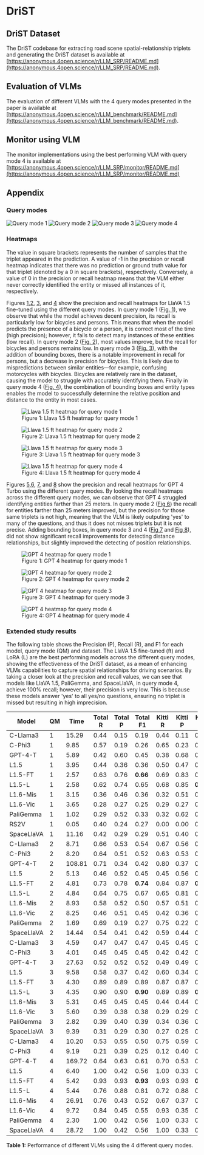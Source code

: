 # DriST

## DriST Dataset
The DriST codebase for extracting road scene spatial-relationship triplets and generating the DriST dataset is available at [https://anonymous.4open.science/r/LLM_SRP/README.md](https://anonymous.4open.science/r/LLM_SRP/README.md).

## Evaluation of VLMs
The evaluation of different VLMs with the 4 query modes presented in the paper is available at [https://anonymous.4open.science/r/LLM_benchmark/README.md](https://anonymous.4open.science/r/LLM_benchmark/README.md).

## Monitor using VLM
The monitor implementations using the best performing VLM with query mode 4 is available at [https://anonymous.4open.science/r/LLM_SRP/monitor/README.md](https://anonymous.4open.science/r/LLM_SRP/monitor/README.md)

## Appendix
### Query modes
![Query mode 1](images/cropped_qm1.png "Query mode 1")
![Query mode 2](images/cropped_qm2.png "Query mode 2")
![Query mode 3](images/cropped_qm3.png "Query mode 3")
![Query mode 4](images/cropped_qm4.png "Query mode 4")

### Heatmaps
The value in square brackets represents the number of samples that the triplet appeared in the prediction.
A value of -1 in the precision or recall heatmap indicates that there was no prediction or ground truth value for that triplet (denoted by a 0 in square brackets), respectively.
Conversely, a value of 0 in the precision or recall heatmap means that the VLM either never correctly identified the entity or missed all instances of it, respectively.

Figures [1](#fig1),[2](#fig2), [3](#fig3), and [4](#fig4) show the precision and recall heatmaps for LlaVA 1.5 fine-tuned using the different query modes.
In query mode 1 ([Fig. 1](#fig1)),  we observe that while the model achieves decent precision, its recall is particularly low for bicycles and persons.
This means that when the model predicts the presence of a bicycle or a person, it is correct most of the time (high precision); however, it fails to detect many instances of these entities (low recall).
In query mode 2 ([Fig. 2](#fig2)), most values improve, but the recall for bicycles and persons remains low.
In query mode 3 ([Fig. 3](#fig3)), with the addition of bounding boxes, there is a notable improvement in recall for persons, but a decrease in precision for bicycles.
This is likely due to mispredictions between similar entities—for example, confusing motorcycles with bicycles. 
Bicycles are relatively rare in the dataset, causing the model to struggle with accurately identifying them.
Finally in query mode 4 ([Fig. 4](#fig4)), the combination of bounding boxes and entity types enables the model to successfully determine the relative position and distance to the entity in most cases.

<figure id="fig1">
  <img src="images/llava_1.5_ft_m1__mode_1_heatmap.png" alt="Llava 1.5 ft heatmap for query mode 1">
  <figcaption>Figure 1: Llava 1.5 ft heatmap for query mode 1</figcaption>
</figure>
<figure id="fig2">
  <img src="images/llava_1.5_ft_m2__mode_2_heatmap.png" alt="Llava 1.5 ft heatmap for query mode 2">
  <figcaption>Figure 2: Llava 1.5 ft heatmap for query mode 2</figcaption>
</figure>
<figure id="fig3">
  <img src="images/llava_1.5_ft_m3__mode_3_heatmap.png" alt="Llava 1.5 ft heatmap for query mode 3">
  <figcaption>Figure 3: Llava 1.5 ft heatmap for query mode 3</figcaption>
</figure>
<figure id="fig4">
  <img src="images/llava_1.5_ft_m4__mode_4_heatmap.png" alt="Llava 1.5 ft heatmap for query mode 4">
  <figcaption>Figure 4: Llava 1.5 ft heatmap for query mode 4</figcaption>
</figure>

Figures [5](#fig5),[6](#fig6), [7](#fig7), and [8](#fig8) show the precision and recall heatmaps for GPT 4 Turbo using the different query modes.
By looking the recall heatmaps across the different query modes, we can observe that GPT 4 struggled identifying entities farther than 25 meters.
In query mode 2 ([Fig 6](#fig6)) the recall for entities farther than 25 meters improved, but the precision for those same triplets is not high, meaning that the VLM is likely outputing 'yes' to many of the questions, and thus it does not misses triplets but it is not precise.
Adding bounding boxes, in query mode 3 and 4 ([Fig 7](#fig7) and [Fig 8](#fig8)), did not show significant recall improvements for detecting distance relationships, but slightly improved the detecting of position relationships.

<figure id="fig5">
  <img src="images/gpt__mode_1__zero_shot__90imgs_heatmap.png" alt="GPT 4 heatmap for query mode 1">
  <figcaption>Figure 1: GPT 4 heatmap for query mode 1</figcaption>
</figure>
<figure id="fig6">
  <img src="images/gpt__mode_2__zero_shot__90imgs_heatmap.png" alt="GPT 4 heatmap for query mode 2">
  <figcaption>Figure 2: GPT 4 heatmap for query mode 2</figcaption>
</figure>
<figure id="fig7">
  <img src="images/gpt__mode_3__zero_shot__90imgs_heatmap.png" alt="GPT 4 heatmap for query mode 3">
  <figcaption>Figure 3: GPT 4 heatmap for query mode 3</figcaption>
</figure>
<figure id="fig8">
  <img src="images/gpt__mode_4__zero_shot__90imgs_heatmap.png" alt="GPT 4 heatmap for query mode 4">
  <figcaption>Figure 4: GPT 4 heatmap for query mode 4</figcaption>
</figure>

### Extended study results

The following table shows the Precision (P), Recall (R), and F1 for each model, query mode (QM) and dataset.
The LlaVA 1.5 fine-tuned (ft) and LoRA (L) are the best performing models across the different query modes, showing the effectiveness of the DriST dataset, as a mean of enhancing VLMs capabilities to capture spatial relationships for driving scenarios. 
By taking a closer look at the precision and recall values, we can see that models like LlaVA 1.5, PaliGemma, and SpaceLlaVA, in query mode 4, achieve 100% recall; however, their precision is very low.
This is because these models answer 'yes' to all yes/no questions, ensuring no triplet is missed but resulting in high imprecision.

| Model      | QM | Time   | Total R | Total P | Total F1 | Kitti R | Kitti P | Kitti F1 | Waymo R | Waymo P | Waymo F1 | nuScenes R | nuScenes P | nuScenes F1 |
|------------|----|--------|---------|---------|----------|---------|---------|----------|---------|---------|----------|------------|------------|-------------|
| C-Llama3   | 1  | 15.29  | 0.44    | 0.15    | 0.19     | 0.44    | 0.11    | 0.15     | 0.42    | 0.15    | 0.18     | 0.46       | 0.20       | 0.23        |
| C-Phi3     | 1  | 9.85   | 0.57    | 0.19    | 0.26     | 0.65    | 0.23    | 0.31     | 0.55    | 0.20    | 0.26     | 0.49       | 0.16       | 0.21        |
| GPT-4-T    | 1  | 5.89   | 0.42    | 0.60    | 0.45     | 0.38    | 0.68    | 0.45     | 0.35    | 0.54    | 0.37     | 0.53       | 0.57       | 0.53        |
| L1.5       | 1  | 3.95   | 0.44    | 0.36    | 0.36     | 0.50    | 0.47    | 0.44     | 0.40    | 0.39    | 0.35     | 0.42       | 0.24       | 0.28        |
| L1.5-FT    | 1  | 2.57   | 0.63    | 0.76    | **0.66** | 0.69    | 0.83    | 0.72     | 0.61    | 0.81    | **0.67** | 0.59       | 0.64       | **0.59**    |
| L1.5-L     | 1  | 2.58   | 0.62    | 0.74    | 0.65     | 0.68    | 0.85    | **0.73** | 0.62    | 0.80    | 0.66     | 0.56       | 0.59       | 0.55        |
| L1.6-Mis   | 1  | 3.15   | 0.36    | 0.46    | 0.36     | 0.32    | 0.51    | 0.35     | 0.37    | 0.49    | 0.38     | 0.38       | 0.38       | 0.35        |
| L1.6-Vic   | 1  | 3.65   | 0.28    | 0.27    | 0.25     | 0.29    | 0.27    | 0.26     | 0.30    | 0.29    | 0.27     | 0.24       | 0.23       | 0.23        |
| PaliGemma  | 1  | 1.02   | 0.29    | 0.52    | 0.33     | 0.32    | 0.62    | 0.38     | 0.26    | 0.56    | 0.32     | 0.30       | 0.37       | 0.30        |
| RS2V       | 1  | 0.05   | 0.40    | 0.24    | 0.27     | 0.00    | 0.00    | 0.00     | 0.53    | 0.26    | 0.31     | 0.66       | 0.47       | 0.51        |
| SpaceLlaVA | 1  | 11.16  | 0.42    | 0.29    | 0.29     | 0.51    | 0.40    | 0.39     | 0.37    | 0.23    | 0.24     | 0.37       | 0.23       | 0.25        |
| C-Llama3   | 2  | 8.71   | 0.66    | 0.53    | 0.54     | 0.67    | 0.56    | 0.55     | 0.64    | 0.56    | 0.56     | 0.67       | 0.45       | 0.51        |
| C-Phi3     | 2  | 8.20   | 0.64    | 0.51    | 0.52     | 0.63    | 0.53    | 0.51     | 0.64    | 0.57    | 0.56     | 0.65       | 0.44       | 0.49        |
| GPT-4-T    | 2  | 108.81 | 0.71    | 0.34    | 0.42     | 0.80    | 0.37    | 0.46     | 0.68    | 0.37    | 0.44     | 0.64       | 0.30       | 0.37        |
| L1.5       | 2  | 5.13   | 0.46    | 0.52    | 0.45     | 0.45    | 0.56    | 0.44     | 0.43    | 0.57    | 0.46     | 0.50       | 0.44       | 0.44        |
| L1.5-FT    | 2  | 4.81   | 0.73    | 0.78    | **0.74** | 0.84    | 0.87    | **0.84** | 0.73    | 0.80    | **0.74** | 0.63       | 0.69       | **0.64**    |
| L1.5-L     | 2  | 4.84   | 0.64    | 0.75    | 0.67     | 0.65    | 0.81    | 0.69     | 0.66    | 0.79    | 0.69     | 0.62       | 0.66       | 0.61        |
| L1.6-Mis   | 2  | 8.93   | 0.58    | 0.52    | 0.50     | 0.57    | 0.51    | 0.47     | 0.53    | 0.59    | 0.52     | 0.63       | 0.45       | 0.49        |
| L1.6-Vic   | 2  | 8.25   | 0.46    | 0.51    | 0.45     | 0.42    | 0.36    | 0.35     | 0.44    | 0.62    | 0.48     | 0.51       | 0.56       | 0.50        |
| PaliGemma  | 2  | 1.69   | 0.69    | 0.19    | 0.27     | 0.75    | 0.22    | 0.31     | 0.65    | 0.24    | 0.32     | 0.68       | 0.12       | 0.20        |
| SpaceLlaVA | 2  | 14.44  | 0.54    | 0.41    | 0.42     | 0.59    | 0.44    | 0.44     | 0.51    | 0.51    | 0.47     | 0.53       | 0.28       | 0.34        |
| C-Llama3   | 3  | 4.59   | 0.47    | 0.47    | 0.47     | 0.45    | 0.45    | 0.45     | 0.40    | 0.40    | 0.40     | 0.55       | 0.55       | 0.55        |
| C-Phi3     | 3  | 4.01   | 0.45    | 0.45    | 0.45     | 0.42    | 0.42    | 0.42     | 0.37    | 0.37    | 0.37     | 0.56       | 0.56       | 0.56        |
| GPT-4-T    | 3  | 27.63  | 0.52    | 0.52    | 0.52     | 0.49    | 0.49    | 0.49     | 0.38    | 0.38    | 0.38     | 0.71       | 0.71       | 0.71        |
| L1.5       | 3  | 9.58   | 0.58    | 0.37    | 0.42     | 0.60    | 0.34    | 0.40     | 0.53    | 0.31    | 0.35     | 0.59       | 0.47       | 0.50        |
| L1.5-FT    | 3  | 4.30   | 0.89    | 0.89    | 0.89     | 0.87    | 0.87    | 0.87     | 0.90    | 0.90    | **0.90** | 0.88       | 0.88       | 0.88        |
| L1.5-L     | 3  | 4.35   | 0.90    | 0.90    | **0.90** | 0.89    | 0.89    | **0.89** | 0.90    | 0.90    | 0.90     | 0.92       | 0.92       | **0.92**    |
| L1.6-Mis   | 3  | 5.31   | 0.45    | 0.45    | 0.45     | 0.44    | 0.44    | 0.44     | 0.39    | 0.39    | 0.39     | 0.53       | 0.53       | 0.53        |
| L1.6-Vic   | 3  | 5.60   | 0.39    | 0.38    | 0.38     | 0.29    | 0.29    | 0.29     | 0.38    | 0.33    | 0.34     | 0.50       | 0.51       | 0.50        |
| PaliGemma  | 3  | 2.82   | 0.39    | 0.40    | 0.39     | 0.34    | 0.36    | 0.35     | 0.36    | 0.37    | 0.36     | 0.47       | 0.48       | 0.47        |
| SpaceLlaVA | 3  | 9.39   | 0.31    | 0.29    | 0.30     | 0.27    | 0.25    | 0.26     | 0.32    | 0.30    | 0.30     | 0.33       | 0.33       | 0.33        |
| C-Llama3   | 4  | 10.20  | 0.53    | 0.55    | 0.50     | 0.75    | 0.59    | 0.63     | 0.24    | 0.40    | 0.27     | 0.60       | 0.65       | 0.59        |
| C-Phi3     | 4  | 9.19   | 0.21    | 0.39    | 0.25     | 0.12    | 0.40    | 0.17     | 0.18    | 0.25    | 0.19     | 0.34       | 0.53       | 0.37        |
| GPT-4-T    | 4  | 169.72 | 0.64    | 0.63    | 0.61     | 0.70    | 0.53    | 0.59     | 0.40    | 0.59    | 0.46     | 0.82       | 0.77       | 0.78        |
| L1.5       | 4  | 6.40   | 1.00    | 0.42    | 0.56     | 1.00    | 0.33    | 0.50     | 1.00    | 0.43    | 0.57     | 1.00       | 0.49       | 0.61        |
| L1.5-FT    | 4  | 5.42   | 0.93    | 0.93    | **0.93** | 0.93    | 0.93    | **0.93** | 0.93    | 0.92    | **0.93** | 0.93       | 0.93       | **0.93**    |
| L1.5-L     | 4  | 5.44   | 0.76    | 0.88    | 0.81     | 0.72    | 0.88    | 0.78     | 0.83    | 0.87    | 0.84     | 0.73       | 0.89       | 0.79        |
| L1.6-Mis   | 4  | 26.91  | 0.76    | 0.43    | 0.52     | 0.67    | 0.37    | 0.45     | 0.66    | 0.44    | 0.51     | 0.96       | 0.49       | 0.61        |
| L1.6-Vic   | 4  | 9.72   | 0.84    | 0.45    | 0.55     | 0.93    | 0.35    | 0.50     | 0.72    | 0.48    | 0.54     | 0.87       | 0.53       | 0.63        |
| PaliGemma  | 4  | 2.30   | 1.00    | 0.42    | 0.56     | 1.00    | 0.33    | 0.50     | 1.00    | 0.43    | 0.57     | 1.00       | 0.49       | 0.61        |
| SpaceLlaVA | 4  | 28.72  | 1.00    | 0.42    | 0.56     | 1.00    | 0.33    | 0.50     | 1.00    | 0.43    | 0.57     | 1.00       | 0.49       | 0.61        |

**Table 1:** Performance of different VLMs using the 4 different query modes.